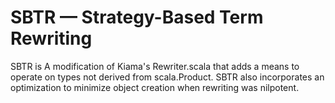# SBTR — Strategy-Based Term Rewriting

SBTR is A modification of Kiama's Rewriter.scala that adds
a means to operate on types not derived from scala.Product.
SBTR also incorporates an optimization to minimize object
creation when rewriting was nilpotent.
